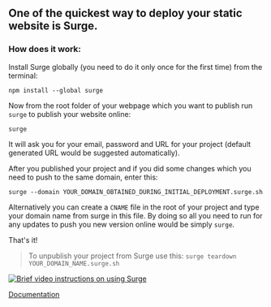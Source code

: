 ## One of the quickest way to deploy your static website is Surge.

### How does it work: 

Install Surge globally (you need to do it only once for the first time) from the terminal:

	npm install --global surge

Now from the root folder of your webpage which  you want to publish run `surge` to publish your website online:

	surge

It will ask you for your email, password and URL for your project (default generated URL would be suggested automatically).

After you published your project and if you did some changes which you need to push to the same domain, enter this:

	surge --domain YOUR_DOMAIN_OBTAINED_DURING_INITIAL_DEPLOYMENT.surge.sh

Alternatively you can create a `CNAME` file in the root of your project and type your domain name from surge in this file. By doing so all you need to run for any updates to push you new version online would be simply `surge`.

That's it! 

> To unpublish your project from Surge use this: `surge teardown YOUR_DOMAIN_NAME.surge.sh`

[![Brief video instructions on using Surge](http://img.youtube.com/vi/-EjdMvYPSVU/0.jpg)](http://www.youtube.com/watch?v=-EjdMvYPSVU "")

[Documentation](https://surge.sh/help/getting-started-with-surge)